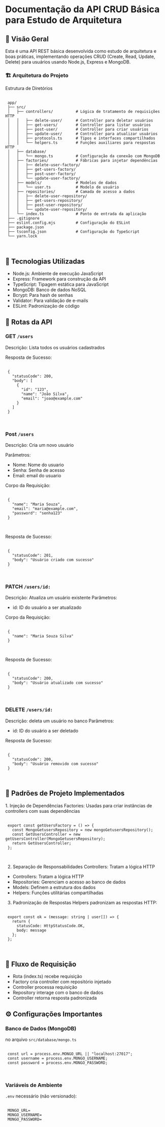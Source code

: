<h1>Documentação da API CRUD Básica para Estudo de Arquitetura</h1>
 <h2>📌 Visão Geral</h2>
 Esta é uma API REST básica desenvolvida como estudo de arquitetura e boas práticas, implementando operações CRUD (Create, Read, Update, Delete) para usuários usando Node.js, Express e MongoDB.
 
 <h3>🏗️ Arquitetura do Projeto</h3>
 Estrutura de Diretórios
 
 <pre>
   <code>
 app/
 ├── src/
 │   ├── controllers/          # Lógica de tratamento de requisições HTTP
 │   │   ├── delete-user/      # Controller para deletar usuários
 │   │   ├── get-users/        # Controller para listar usuários
 │   │   ├── post-user/        # Controller para criar usuários
 │   │   ├── update-user/      # Controller para atualizar usuários
 │   │   ├── protocols.ts      # Tipos e interfaces compartilhados
 │   │   └── helpers.ts        # Funções auxiliares para respostas HTTP
 │   ├── database/
 │   │   └── mongo.ts          # Configuração da conexão com MongoDB
 │   ├── factories/            # Fábricas para injetar dependências
 │   │   ├── delete-user-factory/
 │   │   ├── get-users-factory/
 │   │   ├── post-user-factory/
 │   │   └── update-user-factory/
 │   ├── models/               # Modelos de dados
 │   │   └── user.ts           # Modelo de usuário
 │   ├── repositories/         # Camada de acesso a dados
 │   │   ├── delete-user-repository/
 │   │   ├── get-users-repository/
 │   │   ├── post-user-repository/
 │   │   └── update-user-repository/
 │   └── index.ts              # Ponto de entrada da aplicação
 ├── .gitignore
 ├── eslint.config.mjs         # Configuração do ESLint
 ├── package.json
 ├── tsconfig.json             # Configuração do TypeScript
 └── yarn.lock
   </code>
 </pre>
 
 <h2>🔧 Tecnologias Utilizadas</h2>
 <ul>
   <li>Node.js: Ambiente de execução JavaScript</li>
   <li>Express: Framework para construção da API</li>
   <li>TypeScript: Tipagem estática para JavaScript</li>
   <li>MongoDB: Banco de dados NoSQL</li>
   <li>Bcrypt: Para hash de senhas</li>
   <li>Validator: Para validação de e-mails</li>
   <li>ESLint: Padronização de código</li>
 </ul>
 
 <h2>🚀 Rotas da API</h2>
 
 <h3>GET <code>/users</code></h3>
 Descrição: Lista todos os usuários cadastrados
 
 Resposta de Sucesso:
 
 <pre>
   <code>
 {
   "statusCode": 200,
   "body": [
     {
       "id": "123",
       "name": "João Silva",
       "email": "joao@example.com"
     }
   ]
 }
   </code>
 </pre>
 
 <h3>Post <code>/users</code></h3>
 Descrição: Cria um novo usuário
 
 Parâmetros:
   <ul>
     <li>Nome: Nome do usuario</li>
     <li>Senha: Senha de acesso</li>
     <li>Email: email do usuario</li>
   </ul>
 Corpo da Requisição:
 
 <pre>
   <code>
 {
   "name": "Maria Souza",
   "email": "maria@example.com",
   "password": "senha123"
 }
   </code>
 </pre>
 
 Resposta de Sucesso:
 
 <pre>
   <code>
 {
   "statusCode": 201,
   "body": "Usuário criado com sucesso"
 }
   </code>
 </pre>
 
 <h3>PATCH <code>/users/id:</code></h3>
 Descrição: Atualiza um usuário existente
 Parâmetros:
   <ul>
     <li>id: ID do usuário a ser atualizado</li>
   </ul>
 
 Corpo da Requisição:
 <pre>
   <code>
 {
   "name": "Maria Souza Silva"
 }
   </code>
 </pre>
 Resposta de Sucesso:
 
 <pre>
   <code>
 {
   "statusCode": 200,
   "body": "Usuário atualizado com sucesso"
 }
   </code>
 </pre>
 
 <h3>DELETE <code>/users/id:</code></h3>
 Descrição: deleta um usuário no banco
 Parâmetros:
   <ul>
     <li>id: ID do usuário a ser deletado</li>
   </ul>
 Resposta de Sucesso:
 
 <pre>
   <code>
 {
   "statusCode": 200,
   "body": "Usuário removido com sucesso"
 }
   </code>
 </pre>
 
 <h2>🧩 Padrões de Projeto Implementados</h2>
 1. Injeção de Dependências
 Factories: Usadas para criar instâncias de controllers com suas dependências
 <pre>
   <code>
 export const getUsersFactory = () => {
   const MongoGetusersRepository = new mongoGetusersRepository();
   const GetUsersController = new getUsersController(MongoGetusersRepository);
   return GetUsersController;
 };
   </code>
 </pre>
 
 2. Separação de Responsabilidades
 Controllers: Tratam a lógica HTTP
 <ul>
   <li>Controllers: Tratam a lógica HTTP</li>
   <li>Repositories: Gerenciam o acesso ao banco de dados</li>
   <li>Models: Definem a estrutura dos dados</li>
   <li>Helpers: Funções utilitárias compartilhadas</li>
 </ul>
 
 3. Padronização de Respostas
 Helpers padronizam as respostas HTTP:
 <pre>
   <code>
 export const ok = (message: string | user[]) => {
   return {
     statusCode: HttpStatusCode.OK,
     body: message
   };
 };
   </code>
 </pre>
 
 <h2>🔄 Fluxo de Requisição</h2>
 
 <ul>
   <li>Rota (index.ts) recebe requisição</li>
   <li>Factory cria controller com repositório injetado</li>
   <li>Controller processa requisição</li>
   <li>Repository interage com o banco de dados</li>
   <li>Controller retorna resposta padronizada</li>
 </ul>
 
 <h2>⚙️ Configurações Importantes</h2>
 <h3>Banco de Dados (MongoDB)</h3>
 no arquivo <code>src/database/mongo.ts</code>
 
 <pre>
   <code>
 const url = process.env.MONGO_URL || "localhost:27017";
 const username = process.env.MONGO_USERNAME;
 const password = process.env.MONGO_PASSWORD;
   </code>
 </pre>
 <h3>Variáveis de Ambiente</h3>
 <code>.env</code> necessário (não versionado):
 
 <pre>
   <code>
 MONGO_URL=
 MONGO_USERNAME=
 MONGO_PASSWORD=
   </code>
 </pre>
